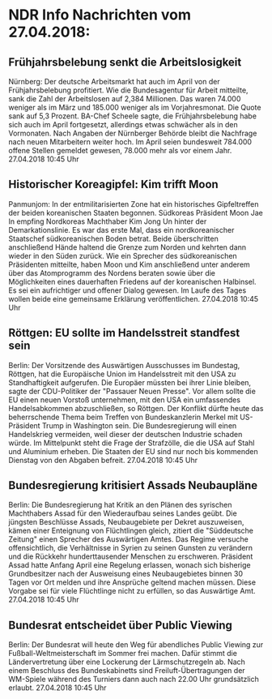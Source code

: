 # NDR Info Nachrichten vom 27.04.2018:


## Frühjahrsbelebung senkt die Arbeitslosigkeit
Nürnberg: Der deutsche Arbeitsmarkt hat auch im April von der Frühjahrsbelebung profitiert. Wie die Bundesagentur für Arbeit mitteilte, sank die Zahl der Arbeitslosen auf 2,384 Millionen. Das waren 74.000 weniger als im März und 185.000 weniger als im Vorjahresmonat. Die Quote sank auf 5,3 Prozent. BA-Chef Scheele sagte, die Frühjahrsbelebung habe sich auch im April fortgesetzt, allerdings etwas schwächer als in den Vormonaten. Nach Angaben der Nürnberger Behörde bleibt die Nachfrage nach neuen Mitarbeitern weiter hoch. Im April seien bundesweit 784.000 offene Stellen gemeldet gewesen, 78.000 mehr als vor einem Jahr. 27.04.2018 10:45 Uhr 

## Historischer Koreagipfel: Kim trifft Moon
Panmunjom: In der entmilitarisierten Zone hat ein historisches Gipfeltreffen der beiden koreanischen Staaten begonnen. Südkoreas Präsident Moon Jae In empfing Nordkoreas Machthaber Kim Jong Un hinter der Demarkationslinie. Es war das erste Mal, dass ein nordkoreanischer Staatschef südkoreanischen Boden betrat. Beide überschritten anschließend Hände haltend die Grenze zum Norden und kehrten dann wieder in den Süden zurück. Wie ein Sprecher des südkoreanischen Präsidenten mitteilte, haben Moon und Kim anschließend unter anderem über das Atomprogramm des Nordens beraten sowie über die Möglichkeiten eines dauerhaften Friedens auf der koreanischen Halbinsel. Es sei ein aufrichtiger und offener Dialog gewesen. Im Laufe des Tages wollen beide eine gemeinsame Erklärung veröffentlichen. 27.04.2018 10:45 Uhr 

## Röttgen: EU sollte im Handelsstreit standfest sein
Berlin: Der Vorsitzende des Auswärtigen Ausschusses im Bundestag, Röttgen, hat die Europäische Union im Handelsstreit mit den USA zu Standhaftigkeit aufgerufen. Die Europäer müssten bei ihrer Linie bleiben, sagte der CDU-Politiker der "Passauer Neuen Presse". Vor allem sollte die EU einen neuen Vorstoß unternehmen, mit den USA ein umfassendes Handelsabkommen abzuschließen, so Röttgen. Der Konflikt dürfte heute das beherrschende Thema beim Treffen von Bundeskanzlerin Merkel mit US-Präsident Trump in Washington sein. Die Bundesregierung will einen Handelskrieg vermeiden, weil dieser der deutschen Industrie schaden würde. Im Mittelpunkt steht die Frage der Strafzölle, die die USA auf Stahl und Aluminium erheben. Die Staaten der EU sind nur noch bis kommenden Dienstag von den Abgaben befreit. 27.04.2018 10:45 Uhr 

## Bundesregierung kritisiert Assads Neubaupläne
Berlin: Die Bundesregierung hat Kritik an den Plänen des syrischen Machthabers Assad für den Wiederaufbau seines Landes geübt. Die jüngsten Beschlüsse Assads, Neubaugebiete per Dekret auszuweisen, kämen einer Enteignung von Flüchtlingen gleich, zitiert die "Süddeutsche Zeitung" einen Sprecher des Auswärtigen Amtes. Das Regime versuche offensichtlich, die Verhältnisse in Syrien zu seinen Gunsten zu verändern und die Rückkehr hunderttausender Menschen zu erschweren. Präsident Assad hatte Anfang April eine Regelung erlassen, wonach sich bisherige Grundbesitzer nach der Ausweisung eines Neubaugebietes binnen 30 Tagen vor Ort melden und ihre Ansprüche geltend machen müssen. Diese Vorgabe sei für viele Flüchtlinge nicht zu erfüllen, so das Auswärtige Amt. 27.04.2018 10:45 Uhr 

## Bundesrat entscheidet über Public Viewing
Berlin: Der Bundesrat will heute den Weg für abendliches Public Viewing zur Fußball-Weltmeisterschaft im Sommer frei machen. Dafür stimmt die Ländervertretung über eine Lockerung der Lärmschutzregeln ab. Nach einem Beschluss des Bundeskabinetts sind Freiluft-Übertragungen der WM-Spiele während des Turniers dann auch nach 22.00 Uhr grundsätzlich erlaubt. 27.04.2018 10:45 Uhr 
